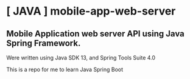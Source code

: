 # [ JAVA ] mobile-app-web-server
Mobile Application web server API using Java Spring Framework.
----
Were written using Java SDK 13, and Spring Tools Suite 4.0

This is a repo for me to learn Java Spring Boot
